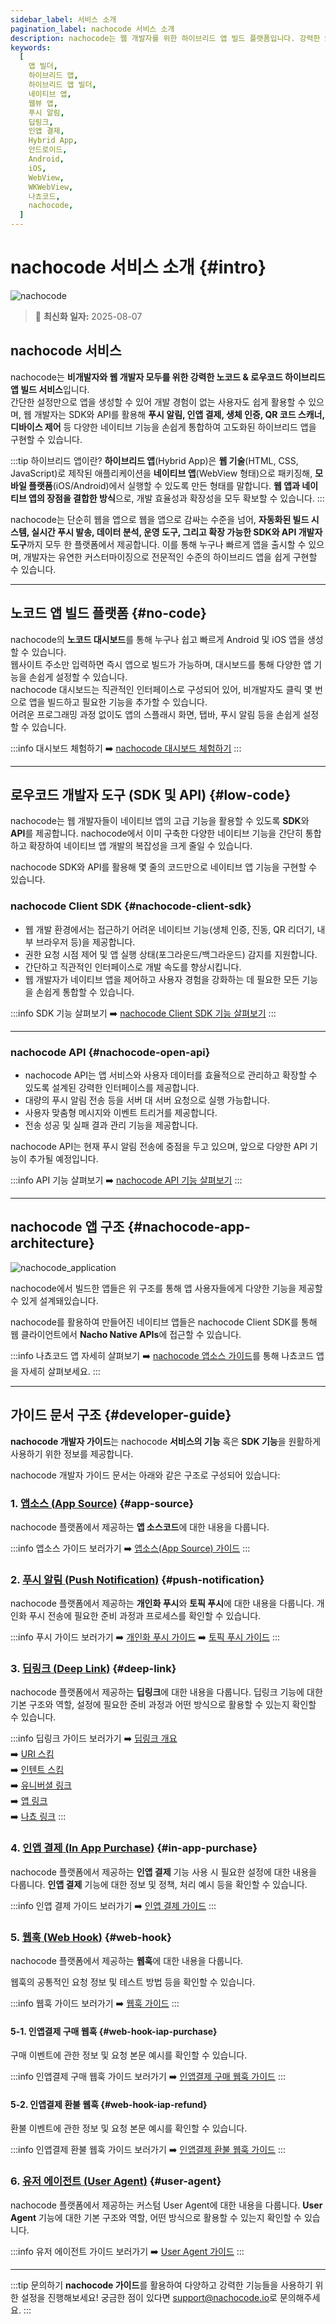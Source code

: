 ```yaml
---
sidebar_label: 서비스 소개
pagination_label: nachocode 서비스 소개
description: nachocode는 웹 개발자를 위한 하이브리드 앱 빌드 플랫폼입니다. 강력한 SDK와 API 개발자 도구를 통해 푸시 알림, 인앱 결제, 생체 인증, QR 코드 스캐너, 디바이스 제어 등 고급 네이티브 기능을 손쉽게 구현하여, 혁신적인 하이브리드 앱 개발을 실현할 수 있습니다. nachocode 개발자 가이드에서 각 기능을 원활히 사용하기 위한 설정과 사용법을 확인하세요.
keywords:
  [
    앱 빌더,
    하이브리드 앱,
    하이브리드 앱 빌더,
    네이티브 앱,
    웹뷰 앱,
    푸시 알림,
    딥링크,
    인앱 결제,
    Hybrid App,
    안드로이드,
    Android,
    iOS,
    WebView,
    WKWebView,
    나쵸코드,
    nachocode,
  ]
---
```


# nachocode 서비스 소개 {#intro}

![nachocode](/img/docs/nachocode.png)

> 🔔 **최신화 일자:** 2025-08-07

## nachocode 서비스

nachocode는 **비개발자와 웹 개발자 모두를 위한 강력한 노코드 & 로우코드 하이브리드 앱 빌드 서비스**입니다.  
간단한 설정만으로 앱을 생성할 수 있어 개발 경험이 없는 사용자도 쉽게 활용할 수 있으며, 웹 개발자는 SDK와 API를 활용해 **푸시 알림, 인앱 결제, 생체 인증, QR 코드 스캐너, 디바이스 제어** 등 다양한 네이티브 기능을 손쉽게 통합하여 고도화된 하이브리드 앱을 구현할 수 있습니다.

:::tip 하이브리드 앱이란?
**하이브리드 앱**(Hybrid App)은 **웹 기술**(HTML, CSS, JavaScript)로 제작된 애플리케이션을 **네이티브 앱**(WebView 형태)으로 패키징해, **모바일 플랫폼**(iOS/Android)에서 실행할 수 있도록 만든 형태를 말합니다. **웹 앱과 네이티브 앱의 장점을 결합한 방식**으로, 개발 효율성과 확장성을 모두 확보할 수 있습니다.
:::

nachocode는 단순히 웹을 앱으로 웹을 앱으로 감싸는 수준을 넘어, **자동화된 빌드 시스템, 실시간 푸시 발송, 데이터 분석, 운영 도구, 그리고 확장 가능한 SDK와 API 개발자 도구**까지 모두 한 플랫폼에서 제공합니다. 이를 통해 누구나 빠르게 앱을 출시할 수 있으며, 개발자는 유연한 커스터마이징으로 전문적인 수준의 하이브리드 앱을 쉽게 구현할 수 있습니다.

---

## 노코드 앱 빌드 플랫폼 {#no-code}

nachocode의 **노코드 대시보드**를 통해 누구나 쉽고 빠르게 Android 및 iOS 앱을 생성할 수 있습니다.  
웹사이트 주소만 입력하면 즉시 앱으로 빌드가 가능하며, 대시보드를 통해 다양한 앱 기능을 손쉽게 설정할 수 있습니다.  
nachocode 대시보드는 직관적인 인터페이스로 구성되어 있어, 비개발자도 클릭 몇 번으로 앱을 빌드하고 필요한 기능을 추가할 수 있습니다.  
어려운 프로그래밍 과정 없이도 앱의 스플래시 화면, 탭바, 푸시 알림 등을 손쉽게 설정할 수 있습니다.

:::info 대시보드 체험하기
➡️ [nachocode 대시보드 체험하기](https://nachocode.io/?utm_source=docs&utm_medium=documentation&utm_campaign=devguide)
:::

---

## 로우코드 개발자 도구 (SDK 및 API) {#low-code}

nachocode는 웹 개발자들이 네이티브 앱의 고급 기능을 활용할 수 있도록 **SDK**와 **API**를 제공합니다. nachocode에서 이미 구축한 다양한 네이티브 기능을 간단히 통합하고 확장하여 네이티브 앱 개발의 복잡성을 크게 줄일 수 있습니다.

nachocode SDK와 API를 활용해 몇 줄의 코드만으로 네이티브 앱 기능을 구현할 수 있습니다.

### **nachocode Client SDK** {#nachocode-client-sdk}

- 웹 개발 환경에서는 접근하기 어려운 네이티브 기능(생체 인증, 진동, QR 리더기, 내부 브라우저 등)을 제공합니다.
- 권한 요청 시점 제어 및 앱 실행 상태(포그라운드/백그라운드) 감지를 지원합니다.
- 간단하고 직관적인 인터페이스로 개발 속도를 향상시킵니다.
- 웹 개발자가 네이티브 앱을 제어하고 사용자 경험을 강화하는 데 필요한 모든 기능을 손쉽게 통합할 수 있습니다.

:::info SDK 기능 살펴보기
➡️ [nachocode Client SDK 기능 살펴보기](/docs/sdk/intro)
:::

---

### **nachocode API** {#nachocode-open-api}

- nachocode API는 앱 서비스와 사용자 데이터를 효율적으로 관리하고 확장할 수 있도록 설계된 강력한 인터페이스를 제공합니다.
- 대량의 푸시 알림 전송 등을 서버 대 서버 요청으로 실행 가능합니다.
- 사용자 맞춤형 메시지와 이벤트 트리거를 제공합니다.
- 전송 성공 및 실패 결과 관리 기능을 제공합니다.

nachocode API는 현재 푸시 알림 전송에 중점을 두고 있으며, 앞으로 다양한 API 기능이 추가될 예정입니다.

:::info API 기능 살펴보기
➡️ [nachocode API 기능 살펴보기](/docs/api/intro)
:::

---

## nachocode 앱 구조 {#nachocode-app-architecture}

![nachocode_application](/img/docs/nachocode_app.webp)

nachocode에서 빌드한 앱들은 위 구조를 통해 앱 사용자들에게 다양한 기능을 제공할 수 있게 설계돼있습니다.

nachocode를 활용하여 만들어진 네이티브 앱들은 nachocode Client SDK를 통해 웹 클라이언트에서 **Nacho Native APIs**에 접근할 수 있습니다.

:::info 나쵸코드 앱 자세히 살펴보기
➡️ [nachocode 앱소스 가이드](/docs/guide/app-source)를 통해 나쵸코드 앱을 자세히 살펴보세요.
:::

---

## 가이드 문서 구조 {#developer-guide}

**nachocode 개발자 가이드**는 nachocode **서비스의 기능** 혹은 **SDK 기능**을 원활하게 사용하기 위한 정보를 제공합니다.

nachocode 개발자 가이드 문서는 아래와 같은 구조로 구성되어 있습니다:

### 1. [**앱소스** (**App Source**)](./app-source) {#app-source}

nachocode 플랫폼에서 제공하는 **앱 소스코드**에 대한 내용을 다룹니다.

:::info 앱소스 가이드 보러가기
➡️ [앱소스(App Source) 가이드](./app-source)
:::

### 2. [**푸시 알림** (**Push Notification**)](./push) {#push-notification}

nachocode 플랫폼에서 제공하는 **개인화 푸시**와 **토픽 푸시**에 대한 내용을 다룹니다.
개인화 푸시 전송에 필요한 준비 과정과 프로세스를 확인할 수 있습니다.

:::info 푸시 가이드 보러가기
➡️ [개인화 푸시 가이드](./push/personal-push)
➡️ [토픽 푸시 가이드](./push/topic-push)
:::

### 3. [**딥링크** (**Deep Link**)](./deep-link) {#deep-link}

nachocode 플랫폼에서 제공하는 **딥링크**에 대한 내용을 다룹니다.
딥링크 기능에 대한 기본 구조와 역할, 설정에 필요한 준비 과정과 어떤 방식으로 활용할 수 있는지 확인할 수 있습니다.

:::info 딥링크 가이드 보러가기
➡️ [딥링크 개요](./deep-link/intro)  
➡️ [URI 스킴](./deep-link/uri-scheme)  
➡️ [인텐트 스킴](./deep-link/intent-scheme)  
➡️ [유니버셜 링크](./deep-link/universal-link)  
➡️ [앱 링크](./deep-link/app-link)  
➡️ [나쵸 링크](./deep-link/nachocode-link)
:::

### 4. [**인앱 결제** (**In App Purchase**)](./iap) {#in-app-purchase}

nachocode 플랫폼에서 제공하는 **인앱 결제** 기능 사용 시 필요한 설정에 대한 내용을 다룹니다.
**인앱 결제** 기능에 대한 정보 및 정책, 처리 예시 등을 확인할 수 있습니다.

:::info 인앱 결제 가이드 보러가기
➡️ [인앱 결제 가이드](./iap)
:::

### 5. [**웹훅** (**Web Hook**)](./webhook/overview) {#web-hook}

nachocode 플랫폼에서 제공하는 **웹훅**에 대한 내용을 다룹니다.

웹훅의 공통적인 요청 정보 및 테스트 방법 등을 확인할 수 있습니다.

:::info 웹훅 가이드 보러가기
➡️ [웹훅 가이드](./webhook/overview)
:::

#### 5-1. 인앱결제 구매 웹훅 {#web-hook-iap-purchase}

구매 이벤트에 관한 정보 및 요청 본문 예시를 확인할 수 있습니다.

:::info 인앱결제 구매 웹훅 가이드 보러가기
➡️ [인앱결제 구매 웹훅 가이드](./webhook/iap/purchase)
:::

#### 5-2. 인앱결제 환불 웹훅 {#web-hook-iap-refund}

환불 이벤트에 관한 정보 및 요청 본문 예시를 확인할 수 있습니다.

:::info 인앱결제 환불 웹훅 가이드 보러가기
➡️ [인앱결제 환불 웹훅 가이드](./webhook/iap/refund)
:::

### 6. [**유저 에이전트** (**User Agent**)](./user-agent) {#user-agent}

nachocode 플랫폼에서 제공하는 커스텀 User Agent에 대한 내용을 다룹니다.
**User Agent** 기능에 대한 기본 구조와 역할, 어떤 방식으로 활용할 수 있는지 확인할 수 있습니다.

:::info 유저 에이전트 가이드 보러가기
➡️ [User Agent 가이드](./user-agent/user-agent-definition)
:::

---

:::tip 문의하기
**nachocode 가이드**를 활용하여 다양하고 강력한 기능들을 사용하기 위한 설정을 진행해보세요!
궁금한 점이 있다면 [support@nachocode.io](mailto:support@nachocode.io)로 문의해주세요.
:::
